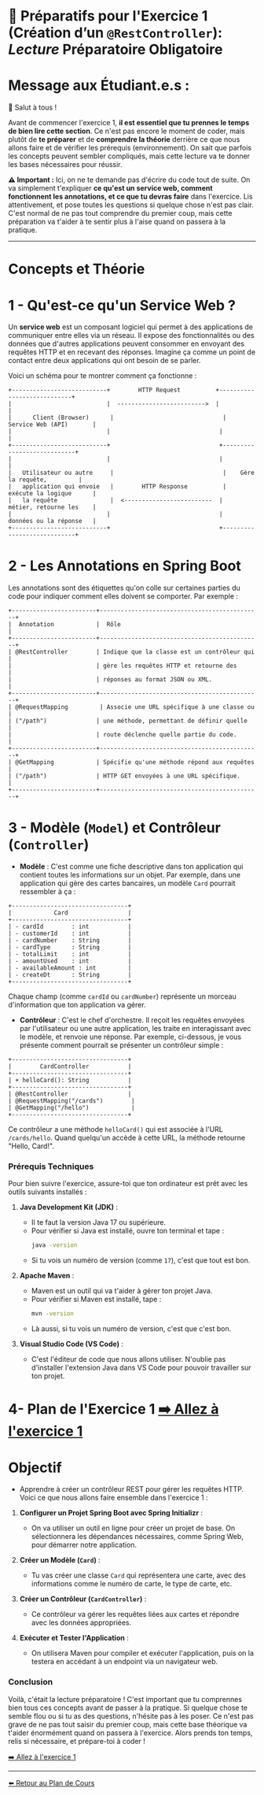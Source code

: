 # 📘 Préparatifs pour l'Exercice 1 (Création d’un `@RestController`): *Lecture* Préparatoire Obligatoire

# **Message aux Étudiant.e.s :**

👋 Salut à tous !

Avant de commencer l'exercice 1, **il est essentiel que tu prennes le temps de bien lire cette section**. Ce n'est pas encore le moment de coder, mais plutôt de **te préparer** et de **comprendre la théorie** derrière ce que nous allons faire et de vérifier les prérequis (environnement). On sait que parfois les concepts peuvent sembler compliqués, mais cette lecture va te donner les bases nécessaires pour réussir.

**⚠️ Important :** Ici, on ne te demande pas d'écrire du code tout de suite. On va simplement t'expliquer **ce qu'est un service web, comment fonctionnent les annotations, et ce que tu devras faire** dans l'exercice. Lis attentivement, et pose toutes les questions si quelque chose n'est pas clair. C'est normal de ne pas tout comprendre du premier coup, mais cette préparation va t'aider à te sentir plus à l'aise quand on passera à la pratique.

---

# Concepts et Théorie

# 1 -  Qu'est-ce qu'un Service Web ?

Un **service web** est un composant logiciel qui permet à des applications de communiquer entre elles via un réseau. Il expose des fonctionnalités ou des données que d'autres applications peuvent consommer en envoyant des requêtes HTTP et en recevant des réponses. Imagine ça comme un point de contact entre deux applications qui ont besoin de se parler.

Voici un schéma pour te montrer comment ça fonctionne :

```
+---------------------------+        HTTP Request          +----------------------------+
|                           |  ------------------------->  |                            |
|      Client (Browser)      |                               |    Service Web (API)       |
|                           |                               |                            |
+---------------------------+                               +----------------------------+
|                           |                               |                            |
|   Utilisateur ou autre     |                               |    Gère la requête,         |
|   application qui envoie   |        HTTP Response          |    exécute la logique      |
|   la requête               |  <-------------------------  |    métier, retourne les    |
|                           |                               |    données ou la réponse   |
+---------------------------+                               +----------------------------+
```

# 2 - Les Annotations en Spring Boot

Les annotations sont des étiquettes qu'on colle sur certaines parties du code pour indiquer comment elles doivent se comporter. Par exemple :

```
+------------------------+----------------------------------------------+
|  Annotation            |  Rôle                                         |
+------------------------+----------------------------------------------+
| @RestController        | Indique que la classe est un contrôleur qui  |
|                        | gère les requêtes HTTP et retourne des      |
|                        | réponses au format JSON ou XML.              |
+------------------------+----------------------------------------------+
| @RequestMapping         | Associe une URL spécifique à une classe ou   |
| ("/path")              | une méthode, permettant de définir quelle    |
|                        | route déclenche quelle partie du code.       |
+------------------------+----------------------------------------------+
| @GetMapping            | Spécifie qu'une méthode répond aux requêtes  |
| ("/path")              | HTTP GET envoyées à une URL spécifique.      |
+------------------------+----------------------------------------------+
```

# 3 - Modèle (`Model`) et Contrôleur (`Controller`)

- **Modèle** : C'est comme une fiche descriptive dans ton application qui contient toutes les informations sur un objet. Par exemple, dans une application qui gère des cartes bancaires, un modèle `Card` pourrait ressembler à ça :

```
+---------------------------------+
|            Card                 |
+---------------------------------+
| - cardId        : int           |
| - customerId    : int           |
| - cardNumber    : String        |
| - cardType      : String        |
| - totalLimit    : int           |
| - amountUsed    : int           |
| - availableAmount : int         |
| - createDt      : String        |
+---------------------------------+
```

Chaque champ (comme `cardId` ou `cardNumber`) représente un morceau d'information que ton application va gérer.

- **Contrôleur** : C'est le chef d'orchestre. Il reçoit les requêtes envoyées par l'utilisateur ou une autre application, les traite en interagissant avec le modèle, et renvoie une réponse. Par exemple, ci-dessous, je vous présente comment pourrait se présenter un contrôleur simple :

```
+---------------------------------+
|        CardController           |
+---------------------------------+
| + helloCard(): String           |
+---------------------------------+
| @RestController                 |
| @RequestMapping("/cards")        |
| @GetMapping("/hello")            |
+---------------------------------+
```

Ce contrôleur a une méthode `helloCard()` qui est associée à l'URL `/cards/hello`. Quand quelqu'un accède à cette URL, la méthode retourne "Hello, Card!".

### Prérequis Techniques

Pour bien suivre l'exercice, assure-toi que ton ordinateur est prêt avec les outils suivants installés :

1. **Java Development Kit (JDK)** :
   - Il te faut la version Java 17 ou supérieure.
   - Pour vérifier si Java est installé, ouvre ton terminal et tape :
     ```bash
     java -version
     ```
   - Si tu vois un numéro de version (comme `17`), c'est que tout est bon.

2. **Apache Maven** :
   - Maven est un outil qui va t'aider à gérer ton projet Java.
   - Pour vérifier si Maven est installé, tape :
     ```bash
     mvn -version
     ```
   - Là aussi, si tu vois un numéro de version, c'est que c'est bon.

3. **Visual Studio Code (VS Code)** :
   - C'est l'éditeur de code que nous allons utiliser. N'oublie pas d'installer l'extension Java dans VS Code pour pouvoir travailler sur ton projet.

# 4- Plan de l'Exercice 1 [➡️ Allez à l'exercice 1](1.5.Application-Pratique-Exercice1.md)

# Objectif
- Apprendre à créer un contrôleur REST pour gérer les requêtes HTTP. Voici ce que nous allons faire ensemble dans l'exercice 1 :

1. **Configurer un Projet Spring Boot avec Spring Initializr** :
   - On va utiliser un outil en ligne pour créer un projet de base. On sélectionnera les dépendances nécessaires, comme Spring Web, pour démarrer notre application.

2. **Créer un Modèle (`Card`)** :
   - Tu vas créer une classe `Card` qui représentera une carte, avec des informations comme le numéro de carte, le type de carte, etc.

3. **Créer un Contrôleur (`CardController`)** :
   - Ce contrôleur va gérer les requêtes liées aux cartes et répondre avec les données appropriées.

4. **Exécuter et Tester l'Application** :
   - On utilisera Maven pour compiler et exécuter l'application, puis on la testera en accédant à un endpoint via un navigateur web.

### Conclusion

Voilà, c'était la lecture préparatoire ! C'est important que tu comprennes bien tous ces concepts avant de passer à la pratique. Si quelque chose te semble flou ou si tu as des questions, n'hésite pas à les poser. Ce n'est pas grave de ne pas tout saisir du premier coup, mais cette base théorique va t'aider énormément quand on passera à l'exercice. Alors prends ton temps, relis si nécessaire, et prépare-toi à coder !

[➡️ Allez à l'exercice 1](1.5.Application-Pratique-Exercice1.md)

---

[⬅️ Retour au Plan de Cours](README.md)

